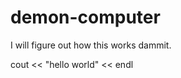 demon-computer
==============

I will figure out how this works dammit.

cout << "hello world" << endl
